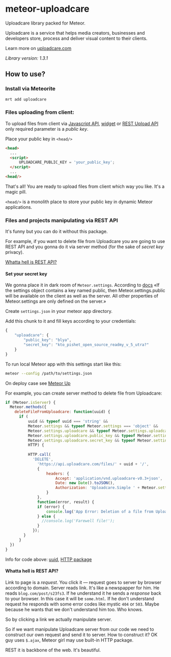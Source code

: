 # meteor-uploadcare

Uploadcare library packed for Meteor. 

Uploadcare is a service that helps media creators, businesses and developers store, process and deliver visual content to their clients. 

Learn more on <a href="https://uploadcare.com" target="_blank">uploadcare.com</a>

*Library version: 1.3.1*

## How to use?

### Install via Meteorite

```bash
mrt add uploadcare
```

### Files uploading from client:

To upload files from client via [Javascript API](https://uploadcare.com/documentation/javascript_api/), [widget](https://uploadcare.com/documentation/widget/) or [REST Upload API](https://uploadcare.com/documentation/upload/) only required parameter is a *public key*.

Place your public key in ```<head/>```
```html
<head>
  ...
  <script>
      UPLOADCARE_PUBLIC_KEY = 'your_public_key';
  </script>
  ...
<head/>
```

That's all! You are ready to upload files from client which way you like. It's a magic pill. 

```<head/>``` is a monolith place to store your public key in dynamic Meteor applications.

### Files and projects manipulating via REST API
It's funny but you can do it without this package.

For example, if you want to delete file from Uploadcare you are going to use REST API and you gonna do it via server method (for the sake of *secret key* privacy). 

[Whatta hell is REST API?](#whatta-hell-is-rest-api)

#### Set your secret key
We gonna place it in dark room of ```Meteor.settings```. According to [docs](http://docs.meteor.com/#meteor_settings) «If the settings object contains a key named public, then Meteor.settings.public will be available on the client as well as the server. All other properties of Meteor.settings are only defined on the server.»

Create ```settings.json``` in your meteor app directory.

Add this chunk to it and fill keys according to your credentials:
```javascript
{
	"uploadcare": {
		"public_key": "blya",
		"secret_key": "kto_pishet_open_source_readmy_v_5_utra?"
	}
}
```

To run local Meteor app with this settings start like this:
```bash
meteor --config /path/to/settings.json
```

On deploy case see [Meteor Up](https://github.com/arunoda/meteor-up#creating-a-meteor-up-project)

For example, you can create server method to delete file from Uploadcare:
```javascript
if (Meteor.isServer) {
  Meteor.methods({
    deleteFileFromUploadcare: function(uuid) {
      if (
          uuid && typeof uuid === 'string' &&
          Meteor.settings && typeof Meteor.settings === 'object' &&
          Meteor.settings.uploadcare && typeof Meteor.settings.uploadcare === 'object' &&
          Meteor.settings.uploadcare.public_key && typeof Meteor.settings.uploadcare.public_key === 'string' &&
          Meteor.settings.uploadcare.secret_key && typeof Meteor.settings.uploadcare.secret_key === 'string' &&
          HTTP) {
          
          HTTP.call(
            'DELETE',
              'https://api.uploadcare.com/files/' + uuid + '/',
              {
                  headers: {
                      Accept: 'application/vnd.uploadcare-v0.3+json',
                      Date: new Date().toJSON(),
                      Authorization: 'Uploadcare.Simple ' + Meteor.settings.uploadcare.public_key + ':' + Meteor.settings.uploadcare.secret_key
                  }
              },
              function(error, result) {
              if (error) {
            	  console.log('App Error: Deletion of a file from Uploadcare failed. Details:', error);
              } else {
                //console.log('Farewell file!');
              }
            });
        }
      }
  })
}
```

Info for code above: [uuid](https://uploadcare.com/documentation/javascript_api/#file), [HTTP package](http://docs.meteor.com/#http)

#### Whatta hell is REST API?
Link to page is a *request*. You click it — request goes to server by browser according to domain. Server reads link. It's like a newspapper for him. He reads ```blog.com/post/s23fs3```. If he understand it he sends a *response* back to your browser. In this case it will be ```some.html```. If he don't understand request he responds with some error codes like mystic ```404``` or ```503```. Maybe because he wants that we don't understand him too. Who knows.

So by clicking a link we actually manipulate server.

So if we want manipulate Uploadcare server from our code we need to construct our own request and send it to server. How to construct it? OK guy uses ```$.ajax```, Meteor girl may use built-in HTTP package.

REST it is backbone of the web. It's beautiful.
